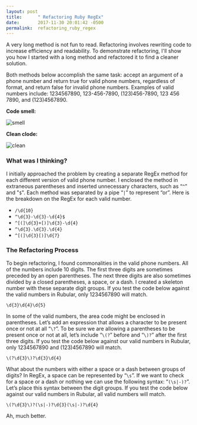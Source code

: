 ```yaml
---
layout: post
title:      " Refactoring Ruby RegEx"
date:       2017-11-30 20:01:42 -0500
permalink:  refactoring_ruby_regex
---
```



A very long method is not fun to read. Refactoring involves rewriting code to increase efficiency and readability. To demonstrate refactoring, I'll show you how I started with a long method and refactored it to find a cleaner solution.

Both methods below accomplish the same task: accept an argument of a phone number and return true for valid phone numbers, regardless of format, and return false for invalid phone numbers. Examples of valid numbers include: 1234567890, 123-456-7890, (123)456-7890, 123 456 7890, and (123)4567890. 

**Code smell:**

![smell](https://i.imgur.com/B9JJC0F.png)

**Clean clode:**

![clean](https://i.imgur.com/MEJbA8U.png)

### What was I thinking?

I initially approached the problem by creating a separate RegEx method for each different version of valid phone number. I enclosed the method in extraneous parentheses and inserted unnecessary characters, such as  “`^`” and "`$`". Each method was separated by a pipe “`|`” to represent “or”. Here is the breakdown on the RegEx for each valid number.

*  `/\d{10}`
*  `^\d{3}-\d{3}-\d{4}$`
*  `^[(]\d{3}+[)]\d{3}-\d{4}`
*  `^\d{3}.\d{3}.\d{4}`
*  `^[(]\d{3}[)]\d{7}` 

### The Refactoring Process

To begin refactoring, I found commonalities in the valid phone numbers. All of the numbers include 10 digits. The first three digits are sometimes preceded by an open parentheses. The next three digits are also sometimes divided by a closed parentheses, a space, or a dash. I created a skeleton number with these separate digit groups. If you test the code below against the valid numbers in Rubular, only 1234567890 will match. 

`\d{3}\d{4}\d{5}`

In some of the valid numbers, the area code might be enclosed in parentheses. Let’s add an expression that allows a character to be present once or not at all “`\?`”. To be sure we are allowing a parentheses to be present once or not at all, let’s include “`\(?`” before and “`\)?`”  after the first three digits. If you test the code below against our valid numbers in Rubular, only 1234567890 and (123)4567890 will match. 

`\(?\d{3}\)?\d{3}\d{4}`

What about the numbers with either a space or a dash between groups of digits? In RegEx, a space can be represented by “`\s`”. If we want to check for a space or a dash or nothing we can use the following syntax: “`(\s|-)?`”. Let’s place this syntax between the digit groups. If you test the code below against our valid numbers in Rubular, all valid numbers will match.

`\(?\d{3}\)?(\s|-)?\d{3}(\s|-)?\d{4}`

Ah, much better.












